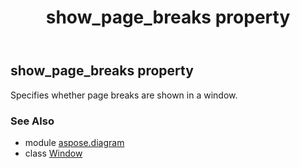 ﻿---
title: show_page_breaks property
second_title: Aspose.Diagram for Python via .NET API References
description: 
type: docs
weight: 170
url: /python-net/aspose.diagram/window/show_page_breaks/
is_root: false
---

## show_page_breaks property


Specifies whether page breaks are shown in a window.

### See Also
* module [aspose.diagram](../../)
* class [Window](/diagram/python-net/aspose.diagram/window)

